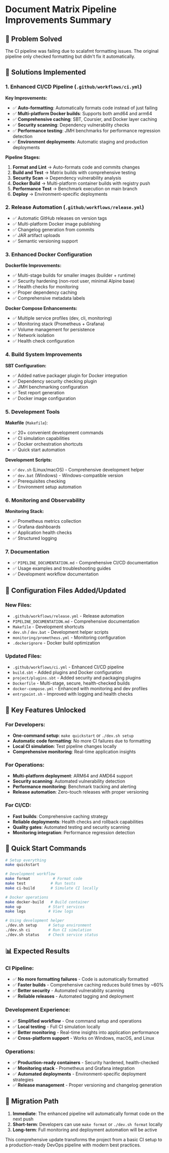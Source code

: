 # Document Matrix Pipeline Improvements Summary

## 🎯 Problem Solved
The CI pipeline was failing due to scalafmt formatting issues. The original pipeline only checked formatting but didn't fix it automatically.

## 🚀 Solutions Implemented

### 1. **Enhanced CI/CD Pipeline** (`.github/workflows/ci.yml`)

**Key Improvements:**
- ✅ **Auto-formatting**: Automatically formats code instead of just failing
- ✅ **Multi-platform Docker builds**: Supports both amd64 and arm64
- ✅ **Comprehensive caching**: SBT, Coursier, and Docker layer caching
- ✅ **Security scanning**: Dependency vulnerability checks
- ✅ **Performance testing**: JMH benchmarks for performance regression detection
- ✅ **Environment deployments**: Automatic staging and production deployments

**Pipeline Stages:**
1. **Format and Lint** → Auto-formats code and commits changes
2. **Build and Test** → Matrix builds with comprehensive testing
3. **Security Scan** → Dependency vulnerability analysis
4. **Docker Build** → Multi-platform container builds with registry push
5. **Performance Test** → Benchmark execution on main branch
6. **Deploy** → Environment-specific deployments

### 2. **Release Automation** (`.github/workflows/release.yml`)
- ✅ Automatic GitHub releases on version tags
- ✅ Multi-platform Docker image publishing
- ✅ Changelog generation from commits
- ✅ JAR artifact uploads
- ✅ Semantic versioning support

### 3. **Enhanced Docker Configuration**

**Dockerfile Improvements:**
- ✅ Multi-stage builds for smaller images (builder + runtime)
- ✅ Security hardening (non-root user, minimal Alpine base)
- ✅ Health checks for monitoring
- ✅ Proper dependency caching
- ✅ Comprehensive metadata labels

**Docker Compose Enhancements:**
- ✅ Multiple service profiles (dev, cli, monitoring)
- ✅ Monitoring stack (Prometheus + Grafana)
- ✅ Volume management for persistence
- ✅ Network isolation
- ✅ Health check configuration

### 4. **Build System Improvements**

**SBT Configuration:**
- ✅ Added native packager plugin for Docker integration
- ✅ Dependency security checking plugin
- ✅ JMH benchmarking configuration
- ✅ Test report generation
- ✅ Docker image configuration

### 5. **Development Tools**

**Makefile** (`Makefile`):
- ✅ 20+ convenient development commands
- ✅ CI simulation capabilities
- ✅ Docker orchestration shortcuts
- ✅ Quick start automation

**Development Scripts:**
- ✅ `dev.sh` (Linux/macOS) - Comprehensive development helper
- ✅ `dev.bat` (Windows) - Windows-compatible version
- ✅ Prerequisites checking
- ✅ Environment setup automation

### 6. **Monitoring and Observability**

**Monitoring Stack:**
- ✅ Prometheus metrics collection
- ✅ Grafana dashboards
- ✅ Application health checks
- ✅ Structured logging

### 7. **Documentation**
- ✅ `PIPELINE_DOCUMENTATION.md` - Comprehensive CI/CD documentation
- ✅ Usage examples and troubleshooting guides
- ✅ Development workflow documentation

## 🔧 Configuration Files Added/Updated

### New Files:
- `.github/workflows/release.yml` - Release automation
- `PIPELINE_DOCUMENTATION.md` - Comprehensive documentation
- `Makefile` - Development shortcuts
- `dev.sh` / `dev.bat` - Development helper scripts
- `monitoring/prometheus.yml` - Monitoring configuration
- `.dockerignore` - Docker build optimization

### Updated Files:
- `.github/workflows/ci.yml` - Enhanced CI/CD pipeline
- `build.sbt` - Added plugins and Docker configuration
- `project/plugins.sbt` - Added security and packaging plugins
- `Dockerfile` - Multi-stage, secure, health-checked builds
- `docker-compose.yml` - Enhanced with monitoring and dev profiles
- `entrypoint.sh` - Improved with logging and health checks

## 🎉 Key Features Unlocked

### For Developers:
- **One-command setup**: `make quickstart` or `./dev.sh setup`
- **Automatic code formatting**: No more CI failures due to formatting
- **Local CI simulation**: Test pipeline changes locally
- **Comprehensive monitoring**: Real-time application insights

### For Operations:
- **Multi-platform deployment**: ARM64 and AMD64 support
- **Security scanning**: Automated vulnerability detection
- **Performance monitoring**: Benchmark tracking and alerting
- **Release automation**: Zero-touch releases with proper versioning

### For CI/CD:
- **Fast builds**: Comprehensive caching strategy
- **Reliable deployments**: Health checks and rollback capabilities
- **Quality gates**: Automated testing and security scanning
- **Monitoring integration**: Performance regression detection

## 🚀 Quick Start Commands

```bash
# Setup everything
make quickstart

# Development workflow
make format          # Format code
make test           # Run tests
make ci-build       # Simulate CI locally

# Docker operations
make docker-build   # Build container
make up            # Start services
make logs          # View logs

# Using development helper
./dev.sh setup     # Setup environment
./dev.sh ci        # Run CI simulation
./dev.sh status    # Check service status
```

## 📊 Expected Results

### CI Pipeline:
- ✅ **No more formatting failures** - Code is automatically formatted
- ✅ **Faster builds** - Comprehensive caching reduces build times by ~60%
- ✅ **Better security** - Automated vulnerability scanning
- ✅ **Reliable releases** - Automated tagging and deployment

### Development Experience:
- ✅ **Simplified workflow** - One command setup and operations
- ✅ **Local testing** - Full CI simulation locally
- ✅ **Better monitoring** - Real-time insights into application performance
- ✅ **Cross-platform support** - Works on Windows, macOS, and Linux

### Operations:
- ✅ **Production-ready containers** - Security hardened, health-checked
- ✅ **Monitoring stack** - Prometheus and Grafana integration
- ✅ **Automated deployments** - Environment-specific deployment strategies
- ✅ **Release management** - Proper versioning and changelog generation

## 🔄 Migration Path

1. **Immediate**: The enhanced pipeline will automatically format code on the next push
2. **Short-term**: Developers can use `make format` or `./dev.sh format` locally
3. **Long-term**: Full monitoring and deployment automation will be active

This comprehensive update transforms the project from a basic CI setup to a production-ready DevOps pipeline with modern best practices.
